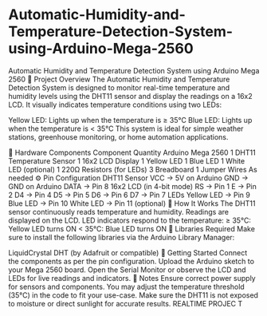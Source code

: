 # Automatic-Humidity-and-Temperature-Detection-System-using-Arduino-Mega-2560
Automatic Humidity and Temperature Detection System using Arduino Mega 2560
📖 Project Overview
The Automatic Humidity and Temperature Detection System is designed to monitor real-time temperature and humidity levels using the DHT11 sensor and display the readings on a 16x2 LCD. It visually indicates temperature conditions using two LEDs:

Yellow LED: Lights up when the temperature is ≥ 35°C
Blue LED: Lights up when the temperature is < 35°C
This system is ideal for simple weather stations, greenhouse monitoring, or home automation applications.

🧰 Hardware Components
Component	Quantity
Arduino Mega 2560	1
DHT11 Temperature Sensor	1
16x2 LCD Display	1
Yellow LED	1
Blue LED	1
White LED (optional)	1
220Ω Resistors (for LEDs)	3
Breadboard	1
Jumper Wires	As needed
⚙️ Pin Configuration
DHT11 Sensor
VCC → 5V on Arduino
GND → GND on Arduino
DATA → Pin 8
16x2 LCD (in 4-bit mode)
RS → Pin 1
E → Pin 2
D4 → Pin 4
D5 → Pin 5
D6 → Pin 6
D7 → Pin 7
LEDs
Yellow LED → Pin 9
Blue LED → Pin 10
White LED → Pin 11 (optional)
🧪 How It Works
The DHT11 sensor continuously reads temperature and humidity.
Readings are displayed on the LCD.
LED indicators respond to the temperature:
≥ 35°C: Yellow LED turns ON
< 35°C: Blue LED turns ON
🔧 Libraries Required
Make sure to install the following libraries via the Arduino Library Manager:

LiquidCrystal
DHT (by Adafruit or compatible)
🚀 Getting Started
Connect the components as per the pin configuration.
Upload the Arduino sketch to your Mega 2560 board.
Open the Serial Monitor or observe the LCD and LEDs for live readings and indicators.
📌 Notes
Ensure correct power supply for sensors and components.
You may adjust the temperature threshold (35°C) in the code to fit your use-case.
Make sure the DHT11 is not exposed to moisture or direct sunlight for accurate results.
REALTIME PROJEC T
